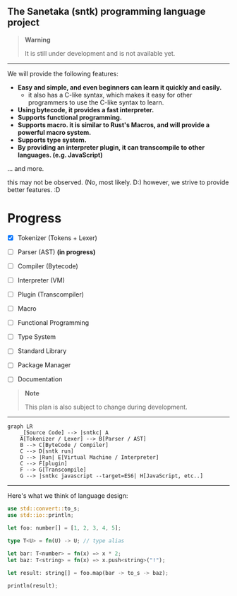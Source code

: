## The Sanetaka (sntk) programming language project

> **Warning**
>
> It is still under development and is not available yet.

---

We will provide the following features:

-   **Easy and simple, and even beginners can learn it quickly and easily.**
    -   it also has a C-like syntax, which makes it easy for other programmers to use the C-like syntax to learn.
-   **Using bytecode, it provides a fast interpreter.**
-   **Supports functional programming.**
-   **Supports macro. it is similar to Rust's Macros, and will provide a powerful macro system.**
-   **Supports type system.**
-   **By providing an interpreter plugin, it can transcompile to other languages. (e.g. JavaScript)**

... and more.

this may not be observed. (No, most likely. D:) however, we strive to provide better features. :D

# Progress

-   [x] Tokenizer (Tokens + Lexer)
-   [ ] Parser (AST) **(in progress)**
-   [ ] Compiler (Bytecode)
-   [ ] Interpreter (VM)
-   [ ] Plugin (Transcompiler)

-   [ ] Macro
-   [ ] Functional Programming
-   [ ] Type System

-   [ ] Standard Library
-   [ ] Package Manager
-   [ ] Documentation

> **Note**
>
> This plan is also subject to change during development.

---

```mermaid
graph LR
    _[Source Code] --> |sntkc| A
    A[Tokenizer / Lexer] --> B[Parser / AST]
    B --> C[ByteCode / Compiler]
    C --> D[sntk run]
    D --> |Run| E[Virtual Machine / Interpreter]
    C --> F[plugin]
    F --> G[Transcompile]
    G --> |sntkc javascript --target=ES6| H[JavaScript, etc..]
```

---

Here's what we think of language design:

```rs
use std::convert::to_s;
use std::io::println;

let foo: number[] = [1, 2, 3, 4, 5];

type T<U> = fn(U) -> U; // type alias

let bar: T<number> = fn(x) => x * 2;
let baz: T<string> = fn(x) => x.push<string>("!");

let result: string[] = foo.map(bar -> to_s -> baz);

println(result);
```
